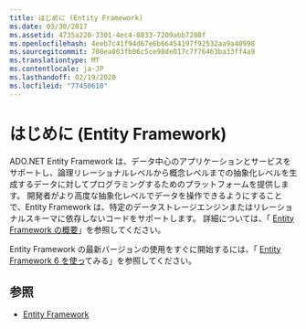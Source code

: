 ```yaml
---
title: はじめに (Entity Framework)
ms.date: 03/30/2017
ms.assetid: 4735a220-3301-4ec4-8833-7209abb7208f
ms.openlocfilehash: 4eeb7c41f94d67e6b66454197f92532aa9a40998
ms.sourcegitcommit: 700ea803fb06c5ce98de017c7f76463ba33ff4a9
ms.translationtype: MT
ms.contentlocale: ja-JP
ms.lasthandoff: 02/19/2020
ms.locfileid: "77450610"
---
```

# <a name="getting-started-entity-framework"></a>はじめに (Entity Framework)
ADO.NET Entity Framework は、データ中心のアプリケーションとサービスをサポートし、論理リレーショナルレベルから概念レベルまでの抽象化レベルを生成するデータに対してプログラミングするためのプラットフォームを提供します。 開発者がより高度な抽象化レベルでデータを操作できるようにすることで、Entity Framework は、特定のデータストレージエンジンまたはリレーショナルスキーマに依存しないコードをサポートします。 詳細については、「 [Entity Framework の概要](overview.md)」を参照してください。  
  
 Entity Framework の最新バージョンの使用をすぐに開始するには、「 [Entity Framework 6 を使っ](/ef/ef6/get-started)てみる」を参照してください。
  
## <a name="see-also"></a>参照

- [Entity Framework](/ef)
